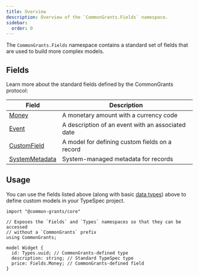 ```yaml
---
title: Overview
description: Overview of the `CommonGrants.Fields` namespace.
sidebar:
  order: 0
---
```


The `CommonGrants.Fields` namespace contains a standard set of fields that are used to build more complex models.

## Fields

Learn more about the standard fields defined by the CommonGrants protocol:

| Field                                                                | Description                                       |
| -------------------------------------------------------------------- | ------------------------------------------------- |
| [Money](/protocol/fields/money)              | A monetary amount with a currency code            |
| [Event](/protocol/fields/event)              | A description of an event with an associated date |
| [CustomField](/protocol/fields/custom-field) | A model for defining custom fields on a record    |
| [SystemMetadata](/protocol/fields/metadata)  | System-managed metadata for records               |

## Usage

You can use the fields listed above (along with basic [data types](/protocol/types/)) above to define custom models in your TypeSpec project.

```typespec
import "@common-grants/core"

// Exposes the `Fields` and `Types` namespaces so that they can be accessed
// without a `CommonGrants` prefix
using CommonGrants;

model Widget {
  id: Types.uuid; // CommonGrants-defined type
  description: string; // Standard TypeSpec type
  price: Fields.Money; // CommonGrants-defined field
}
```
